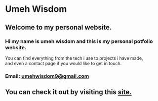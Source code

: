 # Umeh Wisdom

## Welcome to my personal website.

### Hi my name is umeh wisdom and this is my personal potfolio website.

You can find everything from the tech i use to projects i have made, <br> 
and even a contact page if you would like to get in touch.

### Email: umehwisdom9@gmail.com

## You can check it out by visiting this [site.](http://umehwisdom.onrender.com/)

